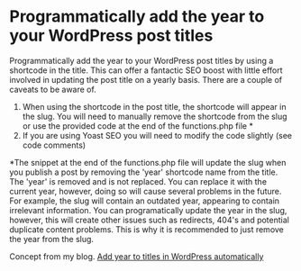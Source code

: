 # Programmatically add the year to your WordPress post titles
Programmatically add the year to your WordPress post titles by using a shortcode in the title. This can offer a fantactic SEO boost with little effort involved in updating the post title on a yearly basis.
There are a couple of caveats to be aware of. 
1. When using the shortcode in the post title, the shortcode will appear in the slug. You will need to manually remove the shortcode from the slug or use the provided code at the end of the functions.php file *
2. If you are using Yoast SEO you will need to modify the code slightly (see code comments)

*The snippet at the end of the functions.php file will update the slug when you publish a post by removing the 'year' shortcode name from the title. The 'year' is removed and is not replaced. You can replace it with the current year, however, doing so will cause several problems in the future. For example, the slug will contain an outdated year, appearing to contain irrelevant information. You can programatically update the year in the slug, however, this will create other issues such as redirects, 404's and potential duplicate content problems. This is why it is recommended to just remove the year from the slug.

Concept from my blog. [Add year to titles in WordPress automatically](https://wcsuccessacademy.com/programmatically-add-the-year-to-your-wordpress-post-and-product-titles/ "WC Success Academy") 
